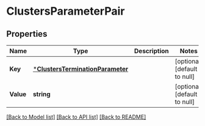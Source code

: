 # ClustersParameterPair

## Properties
Name | Type | Description | Notes
------------ | ------------- | ------------- | -------------
**Key** | [***ClustersTerminationParameter**](ClustersTerminationParameter.md) |  | [optional] [default to null]
**Value** | **string** |  | [optional] [default to null]

[[Back to Model list]](../README.md#documentation-for-models) [[Back to API list]](../README.md#documentation-for-api-endpoints) [[Back to README]](../README.md)



